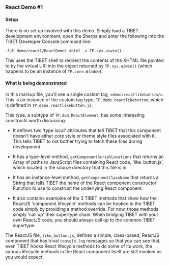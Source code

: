 ### React Demo #1

#### Setup

There is no set up involved with this demo. Simply load a TIBET development
environment, open the Sherpa and enter the following into the TIBET Developer
Console command line:

```
~lib_demo/react1/ReactDemo1.xhtml .> TP.sys.uiwin()
```

This uses the TIBET shell to redirect the contents of the XHTML file pointed to
by the virtual URI into the object returned by `TP.sys.uiwin()` (which happens
to be an instance of `TP.core.Window`).

#### What is being demonstrated

In this markup file, you'll see a single custom tag, `<demo:reactlikebutton/>`.
This is an instance of the custom tag type, `TP.demo.reactlikebutton`, which is
defined in `TP.demo.reactlikebutton.js`.

This type, a subtype of `TP.dom.ReactElement`, has some interesting constructs
worth discussing:

- It defines two 'type local' attributes that tell TIBET that this component
doesn't have either core style or theme style files associated with it. This
tells TIBET to not bother trying to fetch these files during development.

- It has a type-level method, `getComponentScriptLocations` that returns an
Array of paths to JavaScript files containing React code, 'like_button.js',
which located in the source directory that this file is in.

- It has an instance-level method, `getComponentClassName` that returns a String
that tells TIBET the name of the React component constructor Function to use to
construct the underlying React component.

- It also contains examples of the 3 TIBET methods that show how the ReactJS
'component lifecycle' methods can be hooked in the TIBET code simply by
providing a method override. For now, those methods simply 'call up' their
supertype chain. When bridging TIBET with your own ReactJS code, you should
always call up to the common TIBET supertype.

The ReactJS file, `like_button.js`, defines a simple, class-based, ReactJS
component that has trival `console.log` messages so that you can see that, even
TIBET hooks React lifecycle methods to do some of its work, the various
lifecycle methods in the React component itself are still invoked as you would
expect.
